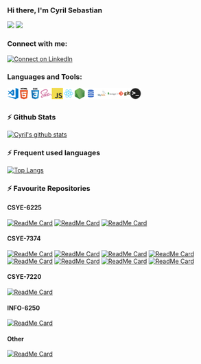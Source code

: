 ### Hi there, I'm Cyril Sebastian
[![](https://img.shields.io/website?label=cyril-sebastian.com&style=flat&url=http://www.cyril-sebastian.com)][website]
![](https://komarev.com/ghpvc/?username=cyrilsebastian1811)

### Connect with me:
[![Connect on LinkedIn](https://img.shields.io/badge/--linkedin?label=LinkedIn&logo=LinkedIn&style=social)][linkedin]

### Languages and Tools:

<img align="left" alt="Visual Studio Code" width="26px" src="https://raw.githubusercontent.com/github/explore/80688e429a7d4ef2fca1e82350fe8e3517d3494d/topics/visual-studio-code/visual-studio-code.png" />

<img align="left" alt="HTML5" width="26px" src="https://raw.githubusercontent.com/github/explore/80688e429a7d4ef2fca1e82350fe8e3517d3494d/topics/html/html.png" />

<img align="left" alt="CSS3" width="26px" src="https://raw.githubusercontent.com/github/explore/80688e429a7d4ef2fca1e82350fe8e3517d3494d/topics/css/css.png" />

<img align="left" alt="Sass" width="26px" src="https://raw.githubusercontent.com/github/explore/80688e429a7d4ef2fca1e82350fe8e3517d3494d/topics/sass/sass.png" />

<img align="left" alt="JavaScript" width="26px" src="https://raw.githubusercontent.com/github/explore/80688e429a7d4ef2fca1e82350fe8e3517d3494d/topics/javascript/javascript.png" />

<img align="left" alt="React" width="26px" src="https://raw.githubusercontent.com/github/explore/80688e429a7d4ef2fca1e82350fe8e3517d3494d/topics/react/react.png" />

<img align="left" alt="Node.js" width="26px" src="https://raw.githubusercontent.com/github/explore/80688e429a7d4ef2fca1e82350fe8e3517d3494d/topics/nodejs/nodejs.png" />

<img align="left" alt="SQL" width="26px" src="https://raw.githubusercontent.com/github/explore/80688e429a7d4ef2fca1e82350fe8e3517d3494d/topics/sql/sql.png" />

<img align="left" alt="MySQL" width="26px" src="https://raw.githubusercontent.com/github/explore/80688e429a7d4ef2fca1e82350fe8e3517d3494d/topics/mysql/mysql.png" />

<img align="left" alt="MongoDB" width="26px" src="https://raw.githubusercontent.com/github/explore/80688e429a7d4ef2fca1e82350fe8e3517d3494d/topics/mongodb/mongodb.png" />

<img align="left" alt="Git" width="26px" src="https://raw.githubusercontent.com/github/explore/80688e429a7d4ef2fca1e82350fe8e3517d3494d/topics/git/git.png" />

<img align="left" alt="Terminal" width="26px" src="https://raw.githubusercontent.com/github/explore/80688e429a7d4ef2fca1e82350fe8e3517d3494d/topics/terminal/terminal.png" />

<br/><br/>

### :zap: Github Stats
[![Cyril's github stats](https://github-readme-stats.vercel.app/api?username=cyrilsebastian1811&count_private=true&show_icons=true&theme=nord&card_width=450)][stats]

### :zap: Frequent used languages
[![Top Langs](https://github-readme-stats.vercel.app/api/top-langs/?username=cyrilsebastian1811&layout=compact&langs_count=8&theme=nord&card_width=450)][stats]

### :zap: Favourite Repositories
#### CSYE-6225
[![ReadMe Card](https://github-readme-stats.vercel.app/api/pin/?theme=nord&username=cyrilsebastian1811&repo=CSYE6225-AMI)][CSYE6225-AMI]
[![ReadMe Card](https://github-readme-stats.vercel.app/api/pin/?theme=nord&username=cyrilsebastian1811&repo=Serverless-Email-Notifier)][Serverless-Email-Notifier]
[![ReadMe Card](https://github-readme-stats.vercel.app/api/pin/?theme=nord&username=cyrilsebastian1811&repo=Library-Management-System)][Library-Management-System]

#### CSYE-7374
[![ReadMe Card](https://github-readme-stats.vercel.app/api/pin/?theme=nord&username=cyrilsebastian1811&repo=Jenkins-Setup)][Jenkins-Setup]
[![ReadMe Card](https://github-readme-stats.vercel.app/api/pin/?theme=nord&username=cyrilsebastian1811&repo=K8s-Cluster-Setup)][K8s-Cluster-Setup]
[![ReadMe Card](https://github-readme-stats.vercel.app/api/pin/?theme=nord&username=cyrilsebastian1811&repo=K8s-Cluster-Configuration)][K8s-Cluster-Configuration]
[![ReadMe Card](https://github-readme-stats.vercel.app/api/pin/?theme=nord&username=cyrilsebastian1811&repo=Logs_Metrics-HelmChart)][Logs_Metrics-HelmChart]
[![ReadMe Card](https://github-readme-stats.vercel.app/api/pin/?theme=nord&username=cyrilsebastian1811&repo=Recipe-Management-System-frontend)][Recipe-Management-System-frontend]
[![ReadMe Card](https://github-readme-stats.vercel.app/api/pin/?theme=nord&username=cyrilsebastian1811&repo=Recipe-Management-System-backend)][Recipe-Management-System-backend]
[![ReadMe Card](https://github-readme-stats.vercel.app/api/pin/?theme=nord&username=cyrilsebastian1811&repo=Recipe-Management-System-Helm-Charts)][Recipe-Management-System-Helm-Charts]
[![ReadMe Card](https://github-readme-stats.vercel.app/api/pin/?theme=nord&username=cyrilsebastian1811&repo=Users-S3-Bucket-Operator)][Users-S3-Bucket-Operator]

#### CSYE-7220
[![ReadMe Card](https://github-readme-stats.vercel.app/api/pin/?theme=nord&username=cyrilsebastian1811&repo=Devops7220)][Devops7220]

#### INFO-6250
[![ReadMe Card](https://github-readme-stats.vercel.app/api/pin/?theme=nord&username=cyrilsebastian1811&repo=UDating)][UDating]

#### Other
[![ReadMe Card](https://github-readme-stats.vercel.app/api/pin/?theme=nord&username=cyrilsebastian1811&repo=Tvitter)][Tvitter]



[website]: http://www.cyril-sebastian.com
[linkedin]: https://www.linkedin.com/in/cyril1811/
[stats]: https://github.com/cyrilsebastian1811/github-readme-stats

[CSYE6225-AMI]: https://github.com/cyrilsebastian1811/CSYE6225-AMI
[Serverless-Email-Notifier]: https://github.com/cyrilsebastian1811/Serverless-Email-Notifier
[Library-Management-System]: https://github.com/cyrilsebastian1811/Library-Management-System

[Jenkins-Setup]: https://github.com/cyrilsebastian1811/Jenkins-Setup
[K8s-Cluster-Setup]: https://github.com/cyrilsebastian1811/K8s-Cluster-Setup
[K8s-Cluster-Configuration]: https://github.com/cyrilsebastian1811/K8s-Cluster-Configuration
[Logs_Metrics-HelmChart]: https://github.com/cyrilsebastian1811/Logs_Metrics-HelmChart
[Recipe-Management-System-frontend]: https://github.com/cyrilsebastian1811/Recipe-Management-System-frontend
[Recipe-Management-System-backend]: https://github.com/cyrilsebastian1811/Recipe-Management-System-backend
[Recipe-Management-System-Helm-Charts]: https://github.com/cyrilsebastian1811/Recipe-Management-System-Helm-Charts
[Users-S3-Bucket-Operator]: https://github.com/cyrilsebastian1811/Users-S3-Bucket-Operator

[Devops7220]: https://github.com/cyrilsebastian1811/Devops7220

[UDating]: https://github.com/cyrilsebastian1811/UDating

[Tvitter]: https://github.com/cyrilsebastian1811/Tvitter

